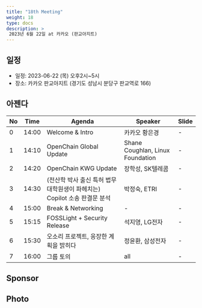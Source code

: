 ```yaml
---
title: "18th Meeting"
weight: 18
type: docs
description: >
 2023년 6월 22일 at 카카오 (판교아지트)
---
```


## 일정

* 일정: 2023-06-22 (목) 오후2시~5시
* 장소: 카카오 판교아지트 (경기도 성남시 분당구 판교역로 166)

## 아젠다

| No | Time | Agenda           | Speaker | Slide |
|----|----|-----------------|------|------|
| 0  | 14:00 | Welcome & Intro | 카카오 황은경 |  -  |
| 1  | 14:10 | OpenChain Global Update  | 	Shane Coughlan, Linux Foundation | -  |
| 2  | 14:20 | OpenChain KWG Update  | 	장학성, SK텔레콤 | -  |
| 3  | 14:30 | (전산학 박사 출신 특허 법무 대학원생이 파헤치는) Copilot 소송 판결문 분석 | 박정숙, ETRI | -  |
| 4  | 15:00 | Break & Networking  | - | -  |
| 5  | 15:15 | FOSSLight + Security Release  | 석지영, LG전자 | -  |
| 6  | 15:30 | 오소리 프로젝트, 웅장한 계획을 밝히다  | 정윤환, 삼성전자 | -  |
| 7  | 16:00 | 그룹 토의 | all | - |

## Sponsor


## Photo

